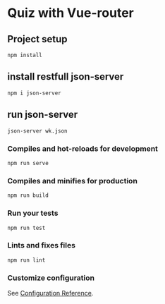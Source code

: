 # Quiz with Vue-router

## Project setup
```
npm install
```

## install restfull json-server
```
npm i json-server
```

## run json-server
```
json-server wk.json
```


### Compiles and hot-reloads for development
```
npm run serve
```

### Compiles and minifies for production
```
npm run build
```

### Run your tests
```
npm run test
```

### Lints and fixes files
```
npm run lint
```

### Customize configuration
See [Configuration Reference](https://cli.vuejs.org/config/).
